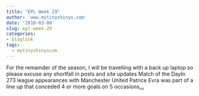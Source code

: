 ```yaml
---
title: "EPL Week 29"
author: 'www.mytinyshinys.com'
date: '2018-03-08'
slug: epl-week-29
categories:
- bloglink
tags:
  - mytinyshinyscom
---
```


For the remainder of the season, I will be travelling with a back up laptop so please excuse any shortfall in posts and site updates Match of the DayIn 273 league appearances with Manchester United Patrice Evra was part of a line up that conceded 4 or more goals on 5 occasions[... <i class="fas fa-external-link-alt"></i>](https://www.mytinyshinys.com/2018/03/08/epl-week-29/)

